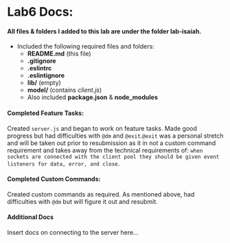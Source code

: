 # Lab6 Docs:

####  All files & folders I added to this lab are under the folder lab-isaiah.

* Included the following required files and folders:
  * **README.md** (this file)
  * **.gitignore**
  * **.eslintrc**
  * **.eslintignore**
  * **lib/** (empty)
  * **model/** (contains <em>client.js</em>)
  * Also included **package.json** & **node_modules**

#### Completed Feature Tasks:
Created `server.js` and began to work on feature tasks. Made good progress but had difficulties with `@dm` and `@exit`.`@exit` was a personal stretch and will be taken out prior to resubmission as it in not a custom command requirement and takes away from the technical requirements of: `when sockets are connected with the client pool they should be given event listeners for data, error, and close`.

#### Completed Custom Commands:

Created custom commands as required. As mentioned above, had difficulties with `@dm` but will figure it out and resubmit.

#### Additional Docs
Insert docs on connecting to the server here...
